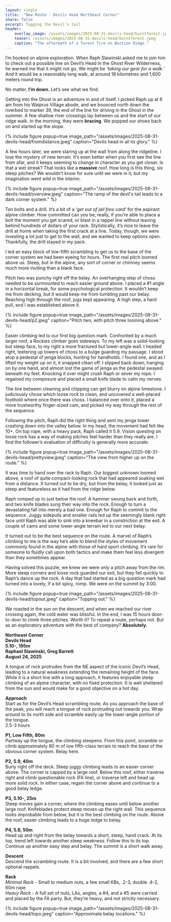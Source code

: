 ```yaml
---
layout: single
title:  "New Route - Devils Head Northeast Corner"
share: false
excerpt: Tugging the Devil's tail
header:
    overlay_image: /assets/images/2025-08-31-devils-head/burntforest.jpeg
    teaser: /assets/images/2025-08-31-devils-head/burntforest.jpeg
    caption: "The aftermath of a forest fire on Bastion Ridge."
---
```

I’m hooked on alpine exploration. When Raph Slawinski asked me to join him to check out a possible line on Devil’s Head in the Ghost River Wilderness, he warned me that it might not go. We might be *‘taking our gear for a walk.’* And it would be a reasonably long walk, at around 18 kilometres and 1,600 meters round trip.

No matter. **I’m down.** Let’s see what we find.

Getting into the Ghost is an adventure in and of itself. I picked Raph up at 6 am from his Waiprus Village abode, and we bounced north down the riverbed to marker 39, the end of the line for driving in the Ghost in the summer. A few shallow river crossings lay between us and the start of our ridge walk. In the morning, they were **bracing**. We popped our shoes back on and started up the slope.

{% include figure popup=true  image_path="/assets/images/2025-08-31-devils-head/fromdistance.jpeg" caption="Devils head in all its glory." %}

A few hours later, we were staring up at the wall from along the ridgeline. I love the mystery of new terrain. It’s even better when you first see the line from afar, and it keeps seeming to change in character as you get closer. Is that a wet streak? That looks like a **massive** roof. How long is this thing, six steep pitches? We wouldn’t know for sure until we were in it, but my imagination went wild in the interim.

{% include figure popup=true  image_path="/assets/images/2025-08-31-devils-head/overview.jpeg" caption="The ramp of the devil's tail leads to a dark corner system." %}

Ten bolts and a drill. It’s a bit of a *‘get out of jail free card’* for the aspirant alpine climber. How committed can you be, really, if you’re able to place a bolt the moment you get scared, or blast in a rappel line without leaving behind hundreds of dollars of your rack. Stylistically, it’s nice to leave the drill at home when taking the first crack at a line. Today, though, we were investing a lot just to get to the wall, and we wanted to keep options open. Thankfully, the drill stayed in my pack.

I led an easy block of low-fifth scrambling to get us to the base of the corner system we had been eyeing for hours. The first real pitch loomed above us. Steep, but in the alpine, any sort of corner or chimney seems much more inviting than a blank face. 

Pitch two was punchy right off the belay. An overhanging step of choss needed to be surmounted to reach easier ground above. I placed a #1 angle in a horizontal break, for some psychological protection. It wouldn’t keep me from decking, but it would keep me from tumbling past our belay. Reaching high through the roof, jugs kept appearing. A high step, a hard pull, and I was established above it.

{% include figure popup=true  image_path="/assets/images/2025-08-31-devils-head/p2.jpeg" caption="Pitch two, with pitch three looming above." %}

Easier climbing led to our first big question mark. Confronted by a much larger roof, a Rockies climber goes sideways. To my left was a solid-looking but steep face, to my right a more fractured but lower-angle wall. I headed right, teetering up towers of choss to a bulge guarding my passage. I stood atop a pedestal of jenga blocks, hunting for handholds. I found one, and as I lifted my weight up on it, it snapped clean off. I slipped back down, hanging on by one hand, and almost lost the game of jenga as the pedestal swayed beneath my feet. Knocking it over might crush Raph or sever my rope. I regained my composure and placed a small knife blade to calm my nerves.

The line between cleaning and chipping can get blurry on alpine limestone. I judiciously chose which loose rock to clean, and uncovered a well-placed foothold where once there was choss. I balanced over onto it, placed a more trustworthy finger-sized cam, and picked my way through the rest of the sequence.

Following the pitch, Raph did the right thing and sent my jenga tower crashing down into the valley below. In my head, the movement had felt like 10+. On top rope, with a heavy pack, Raph called it 5.9. Vision questing on loose rock has a way of making pitches feel harder than they really are. I find the follower’s evaluation of difficulty is generally more accurate.

{% include figure popup=true  image_path="/assets/images/2025-08-31-devils-head/prettyview.jpeg" caption="The view from higher up on the route." %}

It was time to hand over the rack to Raph. Our biggest unknown loomed above, a roof of quite compact-looking rock that had appeared soaking wet from a distance. It turned out to be dry, but from the belay, it looked just as steep and featureless as it had from the ridge below.

Raph romped up to just below the roof. A hammer swung back and forth, and two knife blades sung their way into the rock. Enough to turn a devastating fall into merely a bad one. Enough for Raph to commit to the sequence. Juggy sidepulls and smaller rails led up the seemingly blank right face until Raph was able to sink into a kneebar in a constriction at the exit. A couple of cams and some lower-angle terrain led to our next belay.

It turned out to be the best sequence on the route. A marvel of Raph’s climbing to me is the way he’s able to blend the styles of movement commonly found in the alpine with those of hard sport climbing. It’s rare for someone to fluidly call upon both tactics and make them feel less divergent than they sometimes appear.

Having solved this puzzle, we knew we were only a pitch away from the rim. More steep corners and loose rock guarded our exit, but they fell quickly to Raph’s dance up the rock. A day that had started as a big question mark had turned into a lovely, if a bit spicy, romp. We were on the summit by 3:00.

{% include figure popup=true  image_path="/assets/images/2025-08-31-devils-head/topout.jpeg" caption="Topping out." %}

We roasted in the sun on the descent, and when we reached our river crossing again, the cold water was blissful. In the end, I was 15 hours door-to-door to climb three pitches. Worth it? To repeat a route, perhaps not. But as an exploratory adventure with the best of company? **Absolutely.**

**Northeast Corner**  
**Devils Head**  
**5.10-, 195m**  
**Raphael Slawinski, Greg Barrett**  
**August 24, 2025**

A tongue of rock protrudes from the NE aspect of the iconic Devil’s Head, leading to a natural weakness extending the remaining height of the face. While it is a short line with a long approach, it features enjoyable steep climbing of an alpine character, with no fixed protection. It is well sheltered from the sun and would make for a good objective on a hot day.

**Approach**  
Start as for the Devil’s Head scrambling route. As you approach the base of the peak, you will reach a tongue of rock protruding out towards you. Wrap around to its north side and scramble easily up the lower-angle portion of the tongue.  
2.5-3 hours

**P1, Low Fifth, 80m**  
Partway up the tongue, the climbing steepens. From this point, scramble or climb approximately 80 m of low fifth-class terrain to reach the base of the obvious corner system. Belay here.

**P2, 5.9, 40m**  
Burly right off the deck. Steep juggy climbing leads to an easier corner above. The corner is capped by a large roof. Below this roof, either traverse right and climb questionable rock (FA line), or traverse left and head up more solid rock. In either case, regain the corner above and continue to a good belay ledge.

**P3, 5.10-, 25m**  
Steep moves gain a corner, where the climbing eases until below another large roof. Knifeblades protect steep moves up the right wall. This sequence looks improbable from below, but it is the best climbing on the route. Above the roof, easier climbing leads to a huge ledge to belay. 

**P4, 5.8, 50m**  
Head up and right from the belay towards a short, steep, hand crack. At its top, trend left towards another steep weakness. Follow this to its top. Continue up another easy step and belay. The summit is a short walk away.

**Descent**  
Descend the scrambling route. It is a bit involved, and there are a few short optional rappels.

**Rack**  
*Minimal Rack* - Small to medium nuts, a few small KBs, .2-3, double .4-2, 60m rope  
*Heavy Rack* - A full set of nuts, LAs, angles, a #4, and a #5 were carried and placed by the FA party. But, they’re heavy, and not strictly necessary.

{% include figure popup=true image_path="/assets/images/2025-08-31-devils-head/topo.jpeg" caption="Approximate belay locations." %}